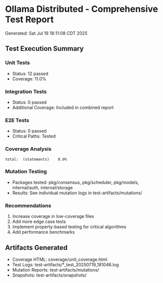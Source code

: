 # Ollama Distributed - Comprehensive Test Report
Generated: Sat Jul 19 18:11:08 CDT 2025

## Test Execution Summary

### Unit Tests
- Status: 12 passed
- Coverage: 11.0%

### Integration Tests
- Status: 0 passed
- Additional Coverage: Included in combined report

### E2E Tests
- Status: 0 passed
- Critical Paths: Tested

### Coverage Analysis
```
total:	(statements)	0.0%
```

### Mutation Testing
- Packages tested: pkg/consensus, pkg/scheduler, pkg/models, internal/auth, internal/storage
- Results: See individual mutation logs in test-artifacts/mutations/

### Recommendations
1. Increase coverage in low-coverage files
2. Add more edge case tests
3. Implement property-based testing for critical algorithms
4. Add performance benchmarks

## Artifacts Generated
- Coverage HTML: coverage/unit_coverage.html
- Test Logs: test-artifacts/*_test_20250719_181046.log
- Mutation Reports: test-artifacts/mutations/
- Snapshots: test-artifacts/snapshots/
